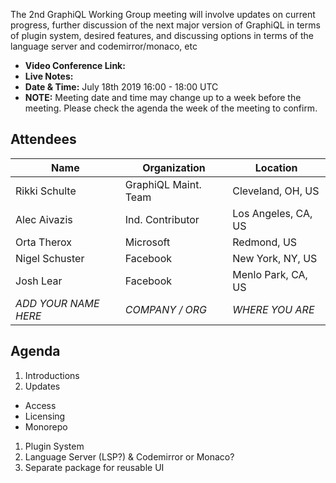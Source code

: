 The 2nd GraphiQL Working Group meeting will involve updates on current progress, further discussion of the next major version of GraphiQL in terms of plugin system, desired features, and discussing options in terms of the language server and codemirror/monaco, etc

- **Video Conference Link:** 
- **Live Notes:**
- **Date & Time:** July 18th 2019 16:00 - 18:00 UTC
- **NOTE:** Meeting date and time may change up to a week before the meeting. Please check the agenda the week of the meeting to confirm.

## Attendees

Name                 | Organization         | Location
-------------------- | -------------------- | ----------------------
Rikki Schulte        | GraphiQL Maint. Team | Cleveland, OH, US
Alec Aivazis         | Ind. Contributor     | Los Angeles, CA, US
Orta Therox          | Microsoft            | Redmond, US
Nigel Schuster       | Facebook             | New York, NY, US 
Josh Lear            | Facebook             | Menlo Park, CA, US
*ADD YOUR NAME HERE* | *COMPANY / ORG*      | *WHERE YOU ARE*

## Agenda

1. Introductions
1. Updates
  - Access
  - Licensing
  - Monorepo
1. Plugin System
1. Language Server (LSP?) & Codemirror or Monaco?
1. Separate package for reusable UI
